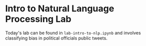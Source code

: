 # Intro to Natural Language Processing Lab

Today's lab can be found in `lab-intro-to-nlp.ipynb` and involves classifying bias in political officials public tweets.
